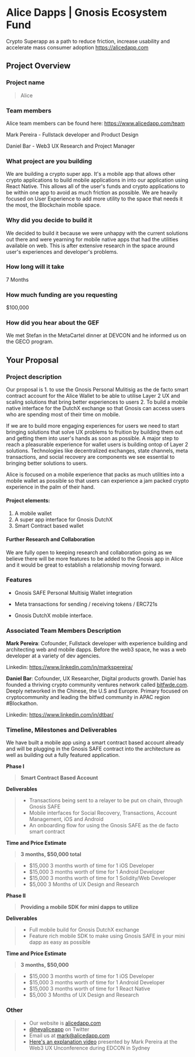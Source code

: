 # Alice Dapps | Gnosis Ecosystem Fund
Crypto Superapp as a path to reduce friction, increase usability and accelerate mass consumer adoption
https://alicedapp.com

## Project Overview

### Project name
> Alice

### Team members 

Alice team members can be found here: https://www.alicedapp.com/team

Mark Pereira - Fullstack developer and Product Design

Daniel Bar - Web3 UX Research and Project Manager

### What project are you building 

We are building a crypto super app. It's a mobile app that allows other crypto applications to build mobile applications in into our application using React Native. This allows all of the user's funds and crypto applications to be within one app to avoid as much friction as possible. We are heavily focused on User Experience to add more utility to the space that needs it the most, the Blockchain mobile space. 

### Why did you decide to build it 
We decided to build it because we were unhappy with the current solutions out there and were yearning for mobile native apps that had the utilities available on web. This is after extensive research in the space around user's experiences and developer's problems.

### How long will it take 

7 Months

### How much funding are you requesting  

$100,000

### How did you hear about the GEF

We met Stefan in the MetaCartel dinner at DEVCON and he informed us on the GECO program.

## Your Proposal 

### Project description
Our proposal is 1. to use the Gnosis Personal Mulitisig as the de facto smart contract account for the Alice Wallet to be able to utilise Layer 2 UX and scaling solutions that bring better experiences to users 2. To build a mobile native interface for the DutchX exchange so that Gnosis can access users who are spending most of their time on mobile. 

If we are to build more engaging experiences for users we need to start bringing solutions that solve UX problems to fruition by building them out and getting them into user's hands as soon as possible. A major step to reach a pleasurable experience for wallet users is building ontop of Layer 2 solutions. Technologies like decentralized exchanges, state channels, meta transactions, and social recovery are components we see essential to bringing better solutions to users.

Alice is focused on a mobile experience that packs as much utilities into a mobile wallet as possible so that users can experience a jam packed crypto experience in the palm of their hand.

#### Project elements:
1. A mobile wallet 
2. A super app interface for Gnosis DutchX
3. Smart Contract based wallet

#### Further Research and Collaboration
We are fully open to keeping research and collaboration going as we believe there will be more features to be added to the Gnosis app in Alice and it would be great to establish a relationship moving forward.

### Features

- Gnosis SAFE Personal Multisig Wallet integration 

- Meta transactions for sending / receiving tokens / ERC721s 

- Gnosis DutchX mobile interface.

### Associated Team Members Description

**Mark Pereira**: Cofounder, Fullstack developer with experience building and architecting web and mobile dapps. Before the web3 space, he was a web developer at a variety of dev agencies.

Linkedin: https://www.linkedin.com/in/markspereira/

**Daniel Bar**: Cofounder, UX Researcher, Digital products growth. Daniel has founded a thriving crypto community ventures network called [bitfwde.com](bitfwde.com). Deeply networked in the Chinese, the U.S and Europre. Primary focused on cryptocommunity and leading the bitfwd community in APAC region #Blockathon. 

Linkedin: https://www.linkedin.com/in/dtbar/

### Timeline, Milestones and Deliverables
We have built a mobile app using a smart contract based account already and will be plugging in the Gnosis SAFE contract into the architecture as well as building out a fully featured application. 

**Phase I**

> **Smart Contract Based Account**

**Deliverables**

> - Transactions being sent to a relayer to be put on chain, through Gnosis SAFE
> - Mobile interfaces for Social Recovery, Transactions, Account Management, iOS and Android
> - An onboarding flow for using the Gnosis SAFE as the de facto smart contract


**Time and Price Estimate**

> **3 months, \$50,000 total**

> - $15,000 3 months worth of time for 1 iOS Developer
> - $15,000 3 months worth of time for 1 Android Developer
> - $15,000 3 months worth of time for 1 Solidity/Web Developer
> - $5,000 3 Months of UX Design and Research

**Phase II**

> **Providing a mobile SDK for mini dapps to utilize**

**Deliverables**

> - Full mobile build for Gnosis DutchX exchange
> - Feature rich mobile SDK to make using Gnosis SAFE in your mini dapp as easy as possible

**Time and Price Estimate**

> **3 months, \$50,000**

> - $15,000 3 months worth of time for 1 iOS Developer
> - $15,000 3 months worth of time for 1 Android Developer
> - $15,000 3 months worth of time for 1 React Native
> - $5,000 3 Months of UX Design and Research


### Other

> - Our website is [alicedapp.com](https://alicedapp.com/)
> - [@heyaliceapp](https://twitter.com/heyaliceapp) on Twitter
> - Email us at [mark@alicedapp.com](mailto:mark@alicedapp.com)
> - [Here's an explanation video](https://www.youtube.com/watch?v=3Zp4bXob-o8&t=1s) presented by Mark Pereira at the Web3 UX Unconference during EDCON in Sydney
